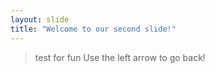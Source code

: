```yaml
---
layout: slide
title: "Welcome to our second slide!"
---
```

> test for fun
Use the left arrow to go back!
